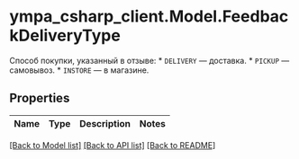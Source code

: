 # ympa_csharp_client.Model.FeedbackDeliveryType
Способ покупки, указанный в отзыве:  * `DELIVERY` — доставка. * `PICKUP` — самовывоз. * `INSTORE` — в магазине. 

## Properties

Name | Type | Description | Notes
------------ | ------------- | ------------- | -------------

[[Back to Model list]](../README.md#documentation-for-models) [[Back to API list]](../README.md#documentation-for-api-endpoints) [[Back to README]](../README.md)

